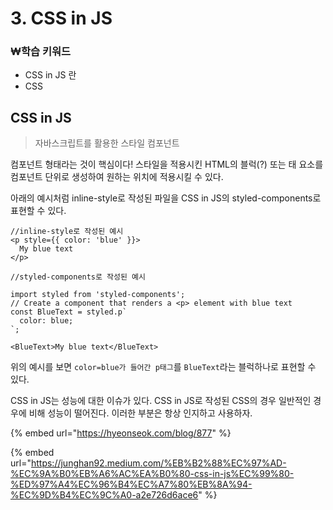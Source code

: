 # 3. CSS in JS

### ₩학습 키워드

* CSS in JS 란
* CSS

## CSS in JS

> 자바스크립트를 활용한 스타일 컴포넌트

컴포넌트 형태라는 것이 핵심이다! 스타일을 적용시킨 HTML의 블럭(?) 또는 태 요소를 컴포넌트 단위로 생성하여 원하는 위치에 적용시킬 수 있다.

아래의 예시처럼  inline-style로 작성된 파일을 CSS in JS의 styled-components로 표현할 수 있다.

```tsx
//inline-style로 작성된 예시
<p style={{ color: 'blue' }}>
  My blue text
</p>
```

```tsx
//styled-components로 작성된 예시

import styled from 'styled-components';
// Create a component that renders a <p> element with blue text
const BlueText = styled.p`
  color: blue;
`;

<BlueText>My blue text</BlueText>
```

위의 예시를 보면 `color=blue가 들어간 p태그`를 `BlueText`라는 블럭하나로 표현할 수 있다.

CSS in JS는 성능에 대한 이슈가 있다. CSS in JS로 작성된 CSS의 경우 일반적인 경우에 비해 성능이 떨어진다. 이러한 부분은 항상 인지하고 사용하자.

{% embed url="https://hyeonseok.com/blog/877" %}

{% embed url="https://junghan92.medium.com/%EB%B2%88%EC%97%AD-%EC%9A%B0%EB%A6%AC%EA%B0%80-css-in-js%EC%99%80-%ED%97%A4%EC%96%B4%EC%A7%80%EB%8A%94-%EC%9D%B4%EC%9C%A0-a2e726d6ace6" %}
